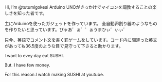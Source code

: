 Hi, I’m @tutumigokesi
Arduino UNOがきっかけでマイコンを調教することの楽しさを知った者です。

主にArduinoを使ったガジェットを作っています。
全自動卵割り器のようなものを作りたいと思っています。びゃあ゛ぁ゛゛ぁうまひぃ゛ぃぃ゛

只今、英語でコメント文を書く罰ゲームをしています。コード内に間違った英文があっても36.5度のような目で見守って下さると助かります。

I want to evey day eat SUSHI.

But. I have few money.

For this reason.I watch making SUSHI at youtube.
